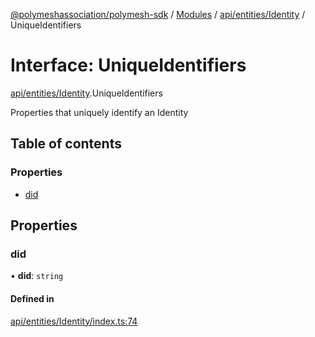 [@polymeshassociation/polymesh-sdk](../README.md) / [Modules](../modules.md) / [api/entities/Identity](../modules/api_entities_Identity.md) / UniqueIdentifiers

# Interface: UniqueIdentifiers

[api/entities/Identity](../modules/api_entities_Identity.md).UniqueIdentifiers

Properties that uniquely identify an Identity

## Table of contents

### Properties

- [did](api_entities_Identity.UniqueIdentifiers.md#did)

## Properties

### did

• **did**: `string`

#### Defined in

[api/entities/Identity/index.ts:74](https://github.com/PolymathNetwork/polymesh-sdk/blob/31dfa0dc/src/api/entities/Identity/index.ts#L74)
